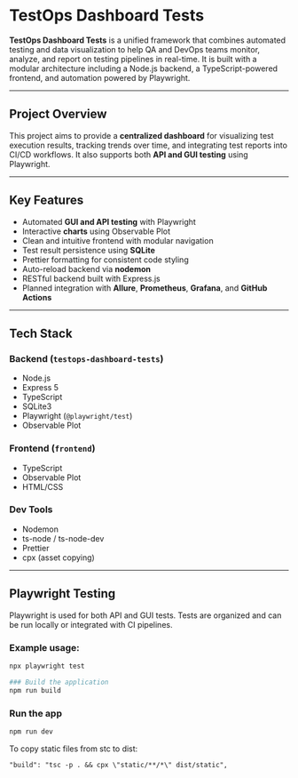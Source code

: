 # TestOps Dashboard Tests

**TestOps Dashboard Tests** is a unified framework that combines automated testing and data visualization to help QA and DevOps teams monitor, analyze, and report on testing pipelines in real-time. It is built with a modular architecture including a Node.js backend, a TypeScript-powered frontend, and automation powered by Playwright.

---

## Project Overview

This project aims to provide a **centralized dashboard** for visualizing test execution results, tracking trends over time, and integrating test reports into CI/CD workflows. It also supports both **API and GUI testing** using Playwright.

---

## Key Features

- Automated **GUI and API testing** with Playwright
- Interactive **charts** using Observable Plot
- Clean and intuitive frontend with modular navigation
- Test result persistence using **SQLite**
- Prettier formatting for consistent code styling
- Auto-reload backend via **nodemon**
- RESTful backend built with Express.js
- Planned integration with **Allure**, **Prometheus**, **Grafana**, and **GitHub Actions**

---

## Tech Stack

### Backend (`testops-dashboard-tests`)
- Node.js
- Express 5
- TypeScript
- SQLite3
- Playwright (`@playwright/test`)
- Observable Plot

### Frontend (`frontend`)
- TypeScript
- Observable Plot
- HTML/CSS

### Dev Tools
- Nodemon
- ts-node / ts-node-dev
- Prettier
- cpx (asset copying)

---

## Playwright Testing

Playwright is used for both API and GUI tests. Tests are organized and can be run locally or integrated with CI pipelines.

### Example usage:

```bash
npx playwright test
```

```bash
### Build the application
npm run build
```

### Run the app
```bash
npm run dev
```

To copy static files from stc to dist:
```
"build": "tsc -p . && cpx \"static/**/*\" dist/static",
```